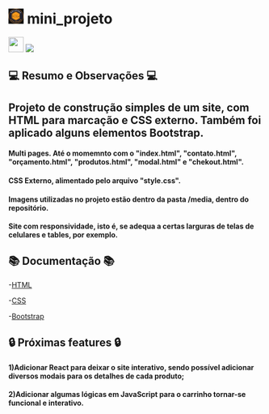 # <img src="media/marca/icone.png" width="30" height="30"/></a> mini_projeto

<a href="https://mini-projeto-nine.vercel.app/" target="_blank"><img src="https://camo.githubusercontent.com/add2c9721e333f0043ac938f3dadbc26a282776e01b95b308fcaba5afaf74ae3/68747470733a2f2f6173736574732e76657263656c2e636f6d2f696d6167652f75706c6f61642f76313538383830353835382f7265706f7369746f726965732f76657263656c2f6c6f676f2e706e67" width="30" height="30"/></a>
<a href="https://mini-projeto-nine.vercel.app/" target="_blank"><img src="https://i.ibb.co/n13knK3/Sem-t-tulo.png"/></a>

##  💻 Resumo e Observações 💻
## Projeto de construção simples de um site, com HTML para marcação e CSS externo. Também foi aplicado alguns elementos Bootstrap.

#### Multi pages. Até o momemnto com o "index.html", "contato.html", "orçamento.html", "produtos.html", "modal.html" e "chekout.html".
#### CSS Externo, alimentado pelo arquivo "style.css".
#### Imagens utilizadas no projeto estão dentro da pasta /media, dentro do repositório.

#### Site com responsividade, isto é, se adequa a certas larguras de telas de celulares e tables, por exemplo.

## 📚 Documentação 📚

-[HTML](https://developer.mozilla.org/pt-BR/docs/Web/HTML)

-[CSS](https://developer.mozilla.org/pt-BR/docs/Web/CSS)

-[Bootstrap](https://getbootstrap.com/docs/4.1/getting-started/introduction/)

## 🔒 Próximas features 🔒

#### 1)Adicionar React para deixar o site interativo, sendo possível adicionar diversos modais para os detalhes de cada produto;
#### 2)Adicionar algumas lógicas em JavaScript para o carrinho tornar-se funcional e interativo.
